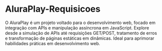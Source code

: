# AluraPlay-Requisicoes
O AluraPlay é um projeto voltado para o desenvolvimento web, focado em integração com APIs e manipulação assíncrona em JavaScript. Explore desde a simulação de APIs até requisições GET/POST, tratamento de erros e transformação de páginas estáticas em dinâmicas. Ideal para aprimorar habilidades práticas em desenvolvimento web.
